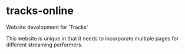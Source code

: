 # tracks-online
Website development for 'Tracks'

This website is unique in that it needs to incorporate multiple pages for different streaming performers.
